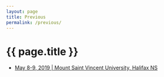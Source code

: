 ```yaml
---
layout: page
title: Previous
permalink: /previous/
---
```


# {{ page.title }}

- [May 8-9, 2019 | Mount Saint Vincent University, Halifax NS](/2019)
